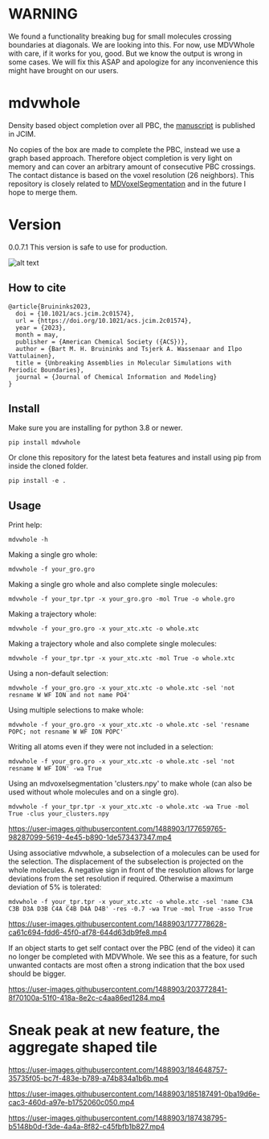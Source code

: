 # WARNING
We found a functionality breaking bug for small molecules crossing boundaries at diagonals. We are looking into this. For now, use MDVWhole with care, if it works for you, good. But we know the output is wrong in some cases. We will fix this ASAP and apologize for any inconvenience this might have brought on our users.

# mdvwhole
Density based object completion over all PBC, the [manuscript](https://doi.org/10.1021/acs.jcim.2c01574) is published in JCIM.

No copies of the box are made to complete the PBC, instead we use a graph based approach. Therefore object
completion is very light on memory and can cover an arbitrary amount of consecutive PBC crossings. The contact distance is based on
the voxel resolution (26 neighbors). This repository is closely related to [MDVoxelSegmentation](https://github.com/marrink-lab/MDVoxelSegmentation) and in the future I hope to merge them.

# Version
0.0.7.1 This version is safe to use for production. 

![alt text](https://user-images.githubusercontent.com/1488903/151573692-58d1eb6c-b6a2-444e-a7b8-937fa8ebc448.png)

## How to cite
```
@article{Bruininks2023,
  doi = {10.1021/acs.jcim.2c01574},
  url = {https://doi.org/10.1021/acs.jcim.2c01574},
  year = {2023},
  month = may,
  publisher = {American Chemical Society ({ACS})},
  author = {Bart M. H. Bruininks and Tsjerk A. Wassenaar and Ilpo Vattulainen},
  title = {Unbreaking Assemblies in Molecular Simulations with Periodic Boundaries},
  journal = {Journal of Chemical Information and Modeling}
}
```

## Install
Make sure you are installing for python 3.8 or newer.

`pip install mdvwhole`

Or clone this repository for the latest beta features and install using pip from inside the cloned folder.

`pip install -e .`

## Usage
Print help:

`mdvwhole -h`

Making a single gro whole:

`mdvwhole -f your_gro.gro`

Making a single gro whole and also complete single molecules:

`mdvwhole -f your_tpr.tpr -x your_gro.gro -mol True -o whole.gro`

Making a trajectory whole:

`mdvwhole -f your_gro.gro -x your_xtc.xtc -o whole.xtc`

Making a trajectory whole and also complete single molecules:

`mdvwhole -f your_tpr.tpr -x your_xtc.xtc -mol True -o whole.xtc`

Using a non-default selection:

`mdvwhole -f your_gro.gro -x your_xtc.xtc -o whole.xtc -sel 'not resname W WF ION and not name PO4'`

Using multiple selections to make whole:

`mdvwhole -f your_gro.gro -x your_xtc.xtc -o whole.xtc -sel 'resname POPC; not resname W WF ION POPC'`

Writing all atoms even if they were not included in a selection:

`mdvwhole -f your_gro.gro -x your_xtc.xtc -o whole.xtc -sel 'not resname W WF ION' -wa True`

Using an mdvoxelsegmentation 'clusters.npy' to make whole (can also be used without whole molecules and on a single gro).

`mdvwhole -f your_tpr.tpr -x your_xtc.xtc -o whole.xtc -wa True -mol True -clus your_clusters.npy`

https://user-images.githubusercontent.com/1488903/177659765-98287099-5619-4e45-b890-1de573437347.mp4

Using associative mdvwhole, a subselection of a molecules can be used for the selection. The displacement of the subselection is projected on the whole molecules. A negative sign in front of the resolution allows for large deviations from the set resolution if required. Otherwise a maximum deviation of 5% is tolerated:

`mdvwhole -f your_tpr.tpr -x your_xtc.xtc -o whole.xtc -sel 'name C3A C3B D3A D3B C4A C4B D4A D4B' -res -0.7 -wa True -mol True -asso True`

https://user-images.githubusercontent.com/1488903/177778628-ca61c694-fdd6-45f0-af78-644d63db9fe8.mp4

If an object starts to get self contact over the PBC (end of the video) it can no longer be completed with MDVWhole. We see this as a feature, for such unwanted contacts are most often a strong indication that the box used should be bigger.

https://user-images.githubusercontent.com/1488903/203772841-8f70100a-51f0-418a-8e2c-c4aa86ed1284.mp4

# Sneak peak at new feature, the aggregate shaped tile

https://user-images.githubusercontent.com/1488903/184648757-35735f05-bc7f-483e-b789-a74b834a1b6b.mp4

https://user-images.githubusercontent.com/1488903/185187491-0ba19d6e-cac3-460d-a97e-b1752060c050.mp4

https://user-images.githubusercontent.com/1488903/187438795-b5148b0d-f3de-4a4a-8f82-c45fbfb1b827.mp4



